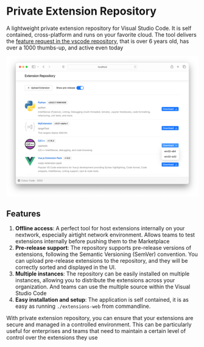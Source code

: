# Private Extension Repository

A lightweight private extension repository for Visual Studio Code. It is self contained, cross-platform and runs on your favorite cloud.
The tool delivers the [feature request in the vscode repository](https://github.com/microsoft/vscode/issues/21839), that is over 6 years old, has over a 1000 thumbs-up, and active even today

![screenshot](./media/main-screen.png)

## Features

1. **Offline access**: A perfect tool for host extensions internally on your nextwork, especially airtight network environment. Allows teams to test extensions internally before pushing them to the Marketplace
2. **Pre-release support**: The repository supports pre-release versions of extensions, following the Semantic Versioning (SemVer) convention. You can upload pre-release extensions to the repository, and they will be correctly sorted and displayed in the UI.
3. **Multiple instances**: The repository can be easily installed on multiple instances, allowing you to distribute the extensions across your organization. And teams can use the multiple source within the Visual Studio Code
4. **Easy installation and setup**: The application is self contained, it is as easy as running `./extensions-web` from commandline.

With private extension repository, you can ensure that your extensions are secure and managed in a controlled environment. This can be particularly useful for enterprises and teams that need to maintain a certain level of control over the extensions they use